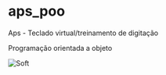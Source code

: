 ﻿# aps_poo

Aps - Teclado virtual/treinamento de digitação

Programação orientada a objeto



![Soft](https://i.imgur.com/41aSRMK.png "soft")
